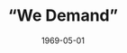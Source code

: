 ---
title: “We Demand”
featured: we-demand.jpg
featuredAlt: A simple typewritten flyer with a title, &quot;We Demand&quot; at the top and a list of changes student organizers wanted to see in their university.
layout: "tc-single"
hasContentInGallery: true
date: 1969-05-01
---